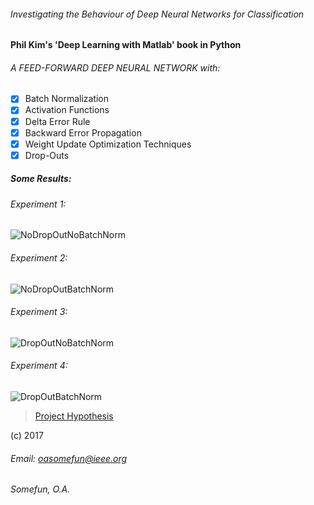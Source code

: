 ###### Investigating the Behaviour of Deep Neural Networks for Classification
#### Phil Kim's 'Deep Learning with Matlab' book in Python

######  A FEED-FORWARD DEEP NEURAL NETWORK with:
- [x] Batch Normalization
- [x] Activation Functions
- [x] Delta Error Rule
- [x] Backward Error Propagation
- [x] Weight Update Optimization Techniques
- [x] Drop-Outs

##### Some Results:
###### Experiment 1:
![NoDropOutNoBatchNorm](rmsprop_deep_test_viz.png)
###### Experiment 2:
![NoDropOutBatchNorm](rmsprop_batchonly_deep_test_viz.png)
###### Experiment 3:
![DropOutNoBatchNorm](rmsprop_drop_deep_test_viz.png)
###### Experiment 4:
![DropOutBatchNorm](rmsprop_batchdrop_deep_test_viz.png)


> [Project Hypothesis](https://www.researchgate.net/project/Investigating-the-Behaviour-of-Deep-Neural-Networks)

(c) 2017
###### Email: oasomefun@ieee.org
###### Somefun, O.A.
